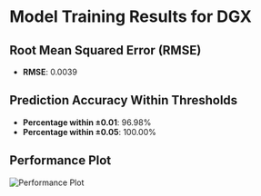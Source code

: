 # Model Training Results for DGX

## Root Mean Squared Error (RMSE)
- **RMSE**: 0.0039

## Prediction Accuracy Within Thresholds
- **Percentage within ±0.01**: 96.98%
- **Percentage within ±0.05**: 100.00%

## Performance Plot
![Performance Plot](../imgs/DGX.png)
